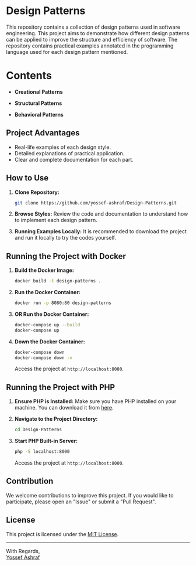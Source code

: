# Design Patterns

This repository contains a collection of design patterns used in software engineering. This project aims to demonstrate how different design patterns can be applied to improve the structure and efficiency of software. The repository contains practical examples annotated in the programming language used for each design pattern mentioned.

# **Contents**

- **Creational Patterns**

- **Structural Patterns**

- **Behavioral Patterns**

## Project Advantages

- Real-life examples of each design style.
- Detailed explanations of practical application.
- Clear and complete documentation for each part.

## How to Use

1. **Clone Repository:**
    ```bash
    git clone https://github.com/yossef-ashraf/Design-Patterns.git
    ```

2. **Browse Styles:**
    Review the code and documentation to understand how to implement each design pattern.

3. **Running Examples Locally:**
    It is recommended to download the project and run it locally to try the codes yourself.

## Running the Project with Docker

1. **Build the Docker Image:**
    ```bash
    docker build -t design-patterns .
    ```

2. **Run the Docker Container:**
    ```bash
    docker run -p 8080:80 design-patterns
    ```
3. **OR Run the Docker Container:**
    ```bash
    docker-compose up --build
    docker-compose up
    ```
4. **Down the Docker Container:**
    ```bash
    docker-compose down
    docker-compose down -v
    ```
    
    Access the project at `http://localhost:8080`.

## Running the Project with PHP

1. **Ensure PHP is Installed:**
    Make sure you have PHP installed on your machine. You can download it from [here](https://www.php.net/downloads).

2. **Navigate to the Project Directory:**
    ```bash
    cd Design-Patterns
    ```

3. **Start PHP Built-in Server:**
    ```bash
    php -S localhost:8000
    ```

    Access the project at `http://localhost:8000`.

## Contribution

We welcome contributions to improve this project. If you would like to participate, please open an "Issue" or submit a "Pull Request".

## License

This project is licensed under the [MIT License](LICENSE).

---

With Regards,  
[Yossef Ashraf](https://github.com/yossef-ashraf)
